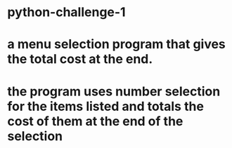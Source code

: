 # python-challenge-1
# a menu selection program that gives the total cost at the end. 
# the program uses number selection for the items listed and totals the cost of them at the end of the selection
